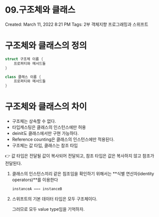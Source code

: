 # 09.구조체와 클래스

Created: March 11, 2022 8:21 PM
Tags: 2부 객체지향 프로그래밍과 스위프트

# 구조체와 클래스의 정의

```swift
struct 구조체 이름 {
	프로퍼티와 메서드들
}
```

```swift
class 클래스 이름 {
	프로퍼티와 메서드들
}
```

# 구조체와 클래스의 차이

- 구조체는 상속할 수 없다.
- 타입캐스팅은 클래스의 인스턴스에만 허용
- deinit도 클래스에서만 구현 가능하다.
- Reference counting은 클래스의 인스턴스에만 적용된다.
- 구조체는 값 타입, 클래스는 참조 타입

<aside>
👉 값 타입은 전달될 값이 복사되어 전달되고, 참조 타입은 값은 복사하지 않고 참조가 전달된다.

</aside>

1. 클래스의 인스턴스끼리 같은 침조임을 확인하기 위해서는 **식별 연산자(identity operators)**를 이용한다

    ```swift
    instanceA === instanceB
    ```

2. 스위프트의 기본 데이터 타입은 모두 구조체이다.

    그러므로 모두 value type임을 기억하자.
